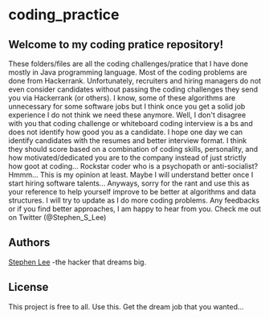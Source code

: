 # coding_practice

## Welcome to my coding pratice repository!
These folders/files are all the coding challenges/pratice that I have done mostly in Java programming language. 
Most of the coding problems are done from Hackerrank.
Unfortunately, recruiters and hiring managers do not even consider candidates without passing the coding challenges they send you via Hackerrank (or others). I know, some of these algorithms are unnecessary for some software jobs but I think once you get a solid job experience I do not think we need these anymore. Well, I don't disagree with you that coding challenge or whiteboard coding interview is a bs and does not identify how good you as a candidate. I hope one day we can identify candidates with the resumes and better interview format. I think they should score based on a combination of coding skills, personality, and how motivated/dedicated you are to the company instead of just strictly how goot at coding... Rockstar coder who is a psychopath or anti-socialist? Hmmm... This is my opinion at least. Maybe I will understand better once I start hiring software talents... Anyways, sorry for the rant and use this as your reference to help yourself improve to be better at algorithms and data structures. I will try to update as I do more coding problems. Any feedbacks or if you find better approaches, I am happy to hear from you. Check me out on Twitter (@Stephen_S_Lee)

## Authors
[Stephen Lee](http://www.stephenslee.xyz) -the hacker that dreams big.

## License
This project is free to all. Use this. Get the dream job that you wanted...
